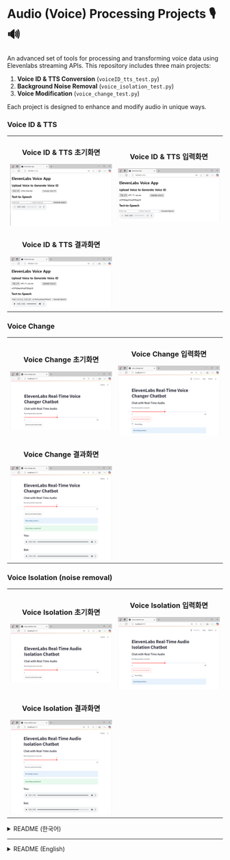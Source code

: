 # Audio (Voice) Processing Projects 🎙️🔊

An advanced set of tools for processing and transforming voice data using Elevenlabs streaming APIs. This repository includes three main projects:

1. **Voice ID & TTS Conversion** (`voiceID_tts_test.py`)
2. **Background Noise Removal** (`voice_isolation_test.py`)
3. **Voice Modification** (`voice_change_test.py`)


Each project is designed to enhance and modify audio in unique ways.


### Voice ID & TTS
<table>
<tr>
    <td align="center">
        <h3>Voice ID & TTS 초기화면</h3>
        <img src="./VoiceID_tts/img1.PNG" />
    </td>
    <td align="center">
        <h3>Voice ID & TTS 입력화면</h3>
        <img src="./VoiceID_tts/img2.PNG" />
    </td>
</tr>
<tr>
    <td align="center">
        <h3>Voice ID & TTS 결과화면</h3>
        <img src="./VoiceID_tts/img3.PNG"/>
    </td>
</tr>
</table>

### Voice Change
<table>
<tr>
    <td align="center">
        <h3>Voice Change 초기화면</h3>
        <img src="./Voice_change/img_1.PNG"/>
    </td>
    <td align="center">
        <h3>Voice Change 입력화면</h3>
        <img src="./Voice_change/img_2.PNG"/>
    </td>
</tr>
<tr>
    <td align="center">
        <h3>Voice Change 결과화면</h3>
        <img src="./Voice_change/img_3.PNG"/>
    </td>
</tr>
</table>

### Voice Isolation (noise removal)
<table>
<tr>
    <td align="center">
        <h3>Voice Isolation 초기화면</h3>
        <img src="./Voice_isolation/img_1.PNG" />
    </td>
    <td align="center">
        <h3>Voice Isolation 입력화면</h3>
        <img src="./Voice_isolation/img_2.PNG" />
    </td>
</tr>
<tr>
    <td align="center">
        <h3>Voice Isolation 결과화면</h3>
        <img src="./Voice_isolation/img_3.PNG"/>
    </td>
</tr>
</table>

<details>
<summary>README (한국어)</summary>

## 주요 기능 ✨
- **Voice ID 생성**: 업로드된 음성을 기반으로 고유 Voice ID를 생성.
- **TTS 변환**: Voice ID를 이용하여 입력된 텍스트를 음성으로 변환.
- **배경 소음 제거**: 음성에서 불필요한 소음을 제거하여 깨끗한 오디오 제공.
- **음성 변환**: 입력된 목소리를 특정 스타일이나 다른 음성으로 변환.

## 환경 변수 설정 ⚙️
- `.env` 파일을 생성한 후 다음과 같이 API 키를 입력하세요.
  ```ini
  ELEVENLABS_API_KEY=your_api_key_here
  ```

## 기여 방법 🤝
1. 이 저장소를 포크합니다.
2. 새로운 브랜치를 생성합니다: ```git checkout -b feature/your-feature-name```
3. 변경 사항을 커밋합니다: ```git commit -m 'Add some feature'```
4. 브랜치에 푸시합니다: ```git push origin feature/your-feature-name```
5. 풀 리퀘스트를 생성합니다.

## 라이선스 📝
이 프로젝트는 MIT 라이선스를 따릅니다. 자세한 내용은 [LICENSE](./LICENSE)를 참조하세요.
</details>

---

<details> <summary>README (English)</summary>
  
## Key Features ✨
- **Voice ID Generation**: Creates a unique Voice ID from uploaded audio.
- **Text-to-Speech Conversion**: Uses Voice ID to convert input text into speech.
- **Noise Isolation**: Removes unwanted background noise for cleaner audio.
- **Voice Modification**: Transforms input voice into a different style or tone.

## Environment Variables ⚙️
- Create a `.env` file and add the following API key:
  ```ini
  ELEVENLABS_API_KEY=your_api_key_here
  ```

## Contribution 🤝
1. Fork this repository.
2. Create a new branch: ```git checkout -b feature/your-feature-name```
3. Commit your changes: ```git commit -m 'Add some feature'```
4. Push to the branch: ```git push origin feature/your-feature-name```
5. Open a pull request.

## LICENSE 📝
This project is licensed under the MIT License. See [LICENSE](./LICENSE) for more details. 
</details>


